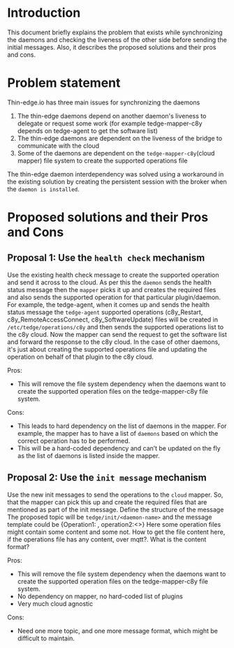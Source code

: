 # Introduction

This document briefly explains the problem that exists while
synchronizing the daemons and checking the liveness of the other side
before sending the initial messages. Also, it describes the proposed solutions
and their pros and cons.

# Problem statement

Thin-edge.io has three main issues for synchronizing the daemons

1. The thin-edge daemons depend on another daemon's liveness to delegate or request some work (for example tedge-mapper-c8y depends on tedge-agent to get the software list)
2. The thin-edge daemons are dependent on the liveness of the bridge to communicate with the cloud
3. Some of the daemons are dependent on the `tedge-mapper-c8y`(cloud mapper) file system to create the supported operations file

The thin-edge daemon interdependency was solved using a workaround in the existing solution by creating the persistent session
with the broker when the `daemon is installed`.

# Proposed solutions and their Pros and Cons

## Proposal 1: Use the `health check` mechanism

Use the existing health check message to create the supported operation and send it across to the cloud.
As per this the `daemon` sends the health status message then the `mapper` picks it up and creates the required files and also sends the supported operation for that particular plugin/daemon.
For example, the tedge-agent, when it comes up and sends the health status message the `tedge-agent` supported operations (c8y_Restart, c8y_RemoteAccessConnect, c8y_SoftwareUpdate)  files will be created in `/etc/tedge/operations/c8y` and then sends the supported operations list to the c8y cloud. Now the mapper can send the request to get the software list and forward the response to the c8y cloud.
In the case of other daemons, it's just about creating the supported operations file and updating the operation on behalf of that plugin to the c8y cloud.

Pros: 
-   This will remove the file system dependency when the daemons want to create the supported operation files on the tedge-mapper-c8y  file system.

Cons: 
-   This leads to hard dependency on the list of daemons in the mapper. For example, the mapper has to have a list of `daemons` based on which the correct operation has to be performed.
-   This will be a hard-coded dependency and can’t be updated on the fly as the list of daemons is listed inside the mapper.

## Proposal 2:  Use the `init message` mechanism

Use the new init messages to send the operations to the `cloud` mapper. So, that the mapper can pick this up and create the required files that are mentioned as part of the init message.
Define the structure of the message
The proposed topic will be `tedge/init/<daemon-name>` and the message template could be
{Operation1: <content>, operation2:<>} 
Here some operation files might contain some content and some not.
How to get the file content here, if the operations file has any content, over mqtt?. What is the content format?

Pros:
-   This will remove the file system dependency when the daemons want to create the supported operation files on the tedge-mapper-c8y  file system.
-	No dependency on mapper, no hard-coded list of plugins
-	Very much cloud agnostic

Cons:
-   Need one more topic, and one more message format, which might be difficult to maintain.
